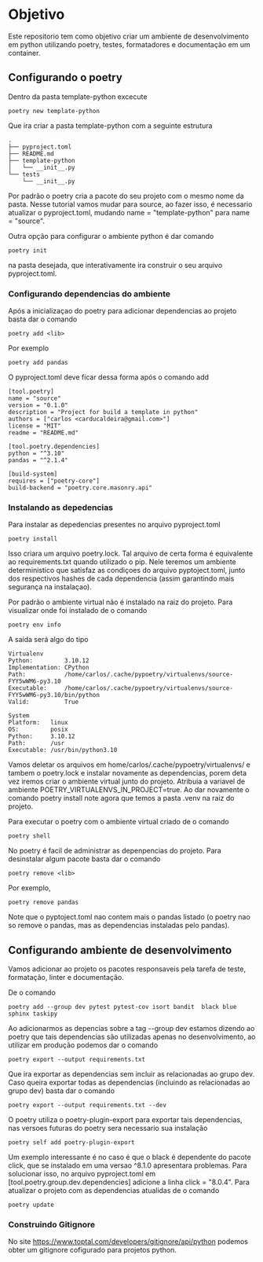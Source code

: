 # Objetivo

Este repositorio tem como objetivo criar um ambiente de desenvolvimento em python utilizando poetry, testes, formatadores e documentação em um container.

## Configurando o poetry

Dentro da pasta template-python excecute 
``` 
poetry new template-python 
```
Que ira criar a pasta template-python com a seguinte estrutura
```
.
├── pyproject.toml
├── README.md
├── template-python
│   └── __init__.py
└── tests
    └── __init__.py
```
Por padrão o poetry cria a pacote do seu projeto com o mesmo nome da pasta. Nesse tutorial vamos mudar para source, ao fazer isso, é necessario atualizar o pyproject.toml, mudando name = "template-python" para name = "source".

Outra opção para configurar o ambiente python é dar comando 
```
poetry init
```
na pasta desejada, que interativamente ira construir o seu arquivo pyproject.toml.

### Configurando dependencias do ambiente

Após a inicializaçao do poetry para adicionar dependencias ao projeto basta dar o comando
```
poetry add <lib>
```
Por exemplo
```
poetry add pandas
```
O pyproject.toml deve ficar dessa forma após o comando add
```
[tool.poetry]
name = "source"
version = "0.1.0"
description = "Project for build a template in python"
authors = ["carlos <carducaldeira@gmail.com>"]
license = "MIT"
readme = "README.md"

[tool.poetry.dependencies]
python = "^3.10"
pandas = "^2.1.4"

[build-system]
requires = ["poetry-core"]
build-backend = "poetry.core.masonry.api"
```

### Instalando as depedencias

Para instalar as depedencias presentes no arquivo pyproject.toml 
```
poetry install
```
Isso criara um arquivo poetry.lock. Tal arquivo de certa forma é equivalente ao requirements.txt quando utilizado o pip. Nele teremos um ambiente deterministico que satisfaz as condiçoes do arquivo pyptoject.toml, junto dos respectivos hashes de cada dependencia (assim garantindo mais segurança na instalaçao).

Por padrão o ambiente virtual não é instalado na raiz do projeto. Para visualizar onde foi instalado de o comando 
```
poetry env info
```
A saída será algo do tipo 
```
Virtualenv
Python:         3.10.12
Implementation: CPython
Path:           /home/carlos/.cache/pypoetry/virtualenvs/source-FYY5wWM6-py3.10
Executable:     /home/carlos/.cache/pypoetry/virtualenvs/source-FYY5wWM6-py3.10/bin/python
Valid:          True

System
Platform:   linux
OS:         posix
Python:     3.10.12
Path:       /usr
Executable: /usr/bin/python3.10
```
Vamos deletar os arquivos em home/carlos/.cache/pypoetry/virtualenvs/ e tambem o poetry.lock e instalar novamente as dependencias, porem deta vez iremos criar o ambiente virtual junto do projeto. Atribuia a variavel de ambiente POETRY_VIRTUALENVS_IN_PROJECT=true.
Ao dar novamente o comando poetry install note agora que temos a pasta .venv na raiz do projeto.

Para executar o poetry com o ambiente virtual criado de o comando 
```
poetry shell
```

No poetry é facil de administrar as depenpencias do projeto. Para desinstalar algum pacote basta dar o comando
```
poetry remove <lib>
```
Por exemplo,
```
poetry remove pandas
```
Note que o pyptoject.toml nao contem mais o pandas listado (o poetry nao so remove o pandas, mas as dependencias instaladas pelo pandas).

## Configurando ambiente de desenvolvimento

Vamos adicionar ao projeto os pacotes responsaveis pela tarefa de teste, formatação, linter e documentação.

De o comando 
```
poetry add --group dev pytest pytest-cov isort bandit  black blue sphinx taskipy 
```
Ao adicionarmos as depencias sobre a tag --group dev estamos dizendo ao poetry que tais dependencias são utilizadas apenas no desenvolvimento, ao utilizar em produção podemos dar o comando 
```
poetry export --output requirements.txt
```
Que ira exportar as dependencias sem incluir as relacionadas ao grupo dev. Caso queira exportar todas as dependencias (incluindo as relacionadas ao grupo dev) basta dar o comando
```
poetry export --output requirements.txt --dev
```
O poetry utiliza o poetry-plugin-export para exportar tais dependencias, nas versoes futuras do poetry sera necessario sua instalação  
```
poetry self add poetry-plugin-export
```

Um exemplo interessante é no caso é que o black é dependente do pacote click, que se instalado em uma versao ^8.1.0 apresentara problemas. Para solucionar isso, no arquivo pyproject.toml em [tool.poetry.group.dev.dependencies] adicione a linha click = "8.0.4". Para atualizar o projeto com as dependencias atualidas de o comando 
```
poetry update
```

### Construindo Gitignore

No site https://www.toptal.com/developers/gitignore/api/python podemos obter um gitignore cofigurado para projetos python.
